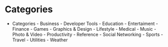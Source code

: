 # Categories
- Categories   - Business  - Developer Tools  - Education  - Entertaiment  - Finance  - Games  - Graphics &amp; Design  - Lifestyle  - Medical  - Music  - Photo &amp; Video  - Productivity  - Reference  - Social Networking  - Sports  - Travel  - Utilities  - Weather
